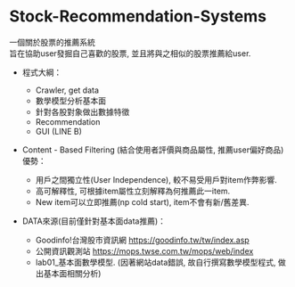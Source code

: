# Stock-Recommendation-Systems
一個關於股票的推薦系統  
旨在協助user發掘自己喜歡的股票, 並且將與之相似的股票推薦給user.

- 程式大綱：
  - Crawler, get data
  - 數學模型分析基本面
  - 針對各股對象做出數據特徵
  - Recommendation
  - GUI (LINE B)

- Content - Based Filtering (結合使用者評價與商品屬性, 推薦user偏好商品)優勢：
  - 用戶之間獨立性(User Independence), 較不易受用戶對item作弊影響.
  - 高可解釋性, 可根據item屬性立刻解釋為何推薦此一item.
  - New item可以立即推薦(np cold start), item不會有新/舊差異.

- DATA來源(目前僅針對基本面data推薦)：
  - Goodinfo!台灣股市資訊網 https://goodinfo.tw/tw/index.asp
  - 公開資訊觀測站 https://mops.twse.com.tw/mops/web/index  
  - lab01_基本面數學模型. (因著網站data錯誤, 故自行撰寫數學模型程式, 做出基本面相關分析)
